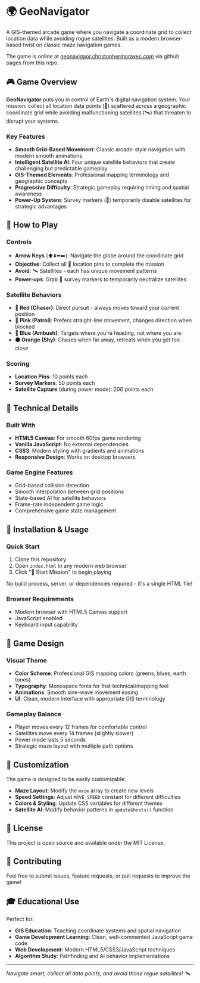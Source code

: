 # 🌍 GeoNavigator

A GIS-themed arcade game where you navigate a coordinate grid to collect location data while avoiding rogue satellites. Built as a modern browser-based twist on classic maze navigation games.

The game is online at [geonavigaor.christophermoravec.com](https://geonavigator.christophermoravec.com/) via github pages from this repo.

## 🎮 Game Overview

**GeoNavigator** puts you in control of Earth's digital navigation system. Your mission: collect all location data points (📍) scattered across a geographic coordinate grid while avoiding malfunctioning satellites (🛰️) that threaten to disrupt your systems.

### Key Features

- **Smooth Grid-Based Movement**: Classic arcade-style navigation with modern smooth animations
- **Intelligent Satellite AI**: Four unique satellite behaviors that create challenging but predictable gameplay
- **GIS-Themed Elements**: Professional mapping terminology and geographic concepts
- **Progressive Difficulty**: Strategic gameplay requiring timing and spatial awareness
- **Power-Up System**: Survey markers (🎯) temporarily disable satellites for strategic advantages

## 🎯 How to Play

### Controls
- **Arrow Keys** (⬆️⬇️⬅️➡️): Navigate the globe around the coordinate grid
- **Objective**: Collect all 📍 location pins to complete the mission
- **Avoid**: 🛰️ Satellites - each has unique movement patterns
- **Power-ups**: Grab 🎯 survey markers to temporarily neutralize satellites

### Satellite Behaviors
- **🔴 Red (Chaser)**: Direct pursuit - always moves toward your current position
- **🩷 Pink (Patrol)**: Prefers straight-line movement, changes direction when blocked
- **🔵 Blue (Ambush)**: Targets where you're heading, not where you are
- **🟠 Orange (Shy)**: Chases when far away, retreats when you get too close

### Scoring
- **Location Pins**: 10 points each
- **Survey Markers**: 50 points each
- **Satellite Capture** (during power mode): 200 points each

## 🚀 Technical Details

### Built With
- **HTML5 Canvas**: For smooth 60fps game rendering
- **Vanilla JavaScript**: No external dependencies
- **CSS3**: Modern styling with gradients and animations
- **Responsive Design**: Works on desktop browsers

### Game Engine Features
- Grid-based collision detection
- Smooth interpolation between grid positions
- State-based AI for satellite behaviors
- Frame-rate independent game logic
- Comprehensive game state management

## 📁 Installation & Usage

### Quick Start
1. Clone this repository
2. Open `index.html` in any modern web browser
3. Click "🚀 Start Mission" to begin playing

No build process, server, or dependencies required - it's a single HTML file!

### Browser Requirements
- Modern browser with HTML5 Canvas support
- JavaScript enabled
- Keyboard input capability

## 🎨 Game Design

### Visual Theme
- **Color Scheme**: Professional GIS mapping colors (greens, blues, earth tones)
- **Typography**: Monospace fonts for that technical/mapping feel
- **Animations**: Smooth sine-wave movement easing
- **UI**: Clean, modern interface with appropriate GIS terminology

### Gameplay Balance
- Player moves every 12 frames for comfortable control
- Satellites move every 14 frames (slightly slower)
- Power mode lasts 5 seconds
- Strategic maze layout with multiple path options

## 🔧 Customization

The game is designed to be easily customizable:

- **Maze Layout**: Modify the `maze` array to create new levels
- **Speed Settings**: Adjust `MOVE_SPEED` constant for different difficulties  
- **Colors & Styling**: Update CSS variables for different themes
- **Satellite AI**: Modify behavior patterns in `updateGhosts()` function

## 📝 License

This project is open source and available under the MIT License.

## 🤝 Contributing

Feel free to submit issues, feature requests, or pull requests to improve the game!

## 🎓 Educational Use

Perfect for:
- **GIS Education**: Teaching coordinate systems and spatial navigation
- **Game Development Learning**: Clean, well-commented JavaScript game code
- **Web Development**: Modern HTML5/CSS3/JavaScript techniques
- **Algorithm Study**: Pathfinding and AI behavior implementations

---

*Navigate smart, collect all data points, and avoid those rogue satellites! 🛰️*
